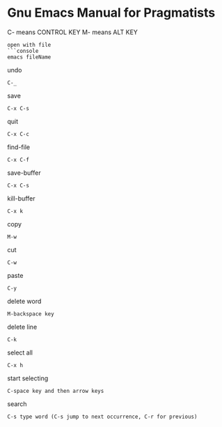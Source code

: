 # Gnu Emacs Manual for Pragmatists

C- means CONTROL KEY
M- means ALT KEY
 
```
open with file
```console
emacs fileName
```

undo
```console
C-_
```
save
```console
C-x C-s
```
quit
```console
C-x C-c
```
find-file
```console
C-x C-f
```
save-buffer
```console
C-x C-s
```
kill-buffer
```console
C-x k
```
copy
```console
M-w
```
cut
```console
C-w
```
paste
```console
C-y
```
delete  word
```console
M-backspace key
```
delete line
```console
C-k
```
select all
```console
C-x h
```
start selecting
```console
C-space key and then arrow keys
```
search
```console
C-s type word (C-s jump to next occurrence, C-r for previous)
```

```console

```

```console

```

```console

```

```console

```

```console

```
```console

```

```console

```

```console

```

```console

```

```console

```
```console

```

```console

```

```console

```

```console

```

```console

```
```console

```

```console

```

```console

```

```console

```

```console

```
```console

```

```console

```

```console

```

```console

```

```console

```
```console

```

```console

```

```console

```

```console

```

```console

```
```console

```

```console

```

```console

```

```console

```

```console

```
```console

```

```console

```

```console

```

```console

```

```console

```
```console

```

```console

```

```console

```

```console

```

```console

```
```console

```

```console

```

```console

```

```console

```

```console

```
